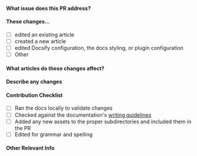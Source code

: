 <!-- Please use this template when you open a PR into pwa-docs. If the template doesn't cover the nature of your PR, adjust the template as you see fit -->

#### What issue does this PR address?
 <!--  INSERT LINK TO ISSUE HERE -->
 
#### These changes...
- [ ] edited an existing article
- [ ] created a new article
- [ ] edited Docsify configuration, the docs styling, or plugin configuration
- [ ] Other

#### What articles do these changes affect?

<!-- List titles of any edited articles here -->
<!-- Include anything edited, created, deleted, or restructured -->

#### Describe any changes
<!-- Briefly summarize any changes that were made to the documentation -->

#### Contribution Checklist
- [ ] Ran the docs locally to validate changes
- [ ] Checked against the documentation's [writing guidelines]()
- [ ] Added any new assets to the proper subdirectories and included them in the PR
- [ ] Edited for grammar and spelling

#### Other Relevant Info
<!-- Anything else you think we should know? -->
